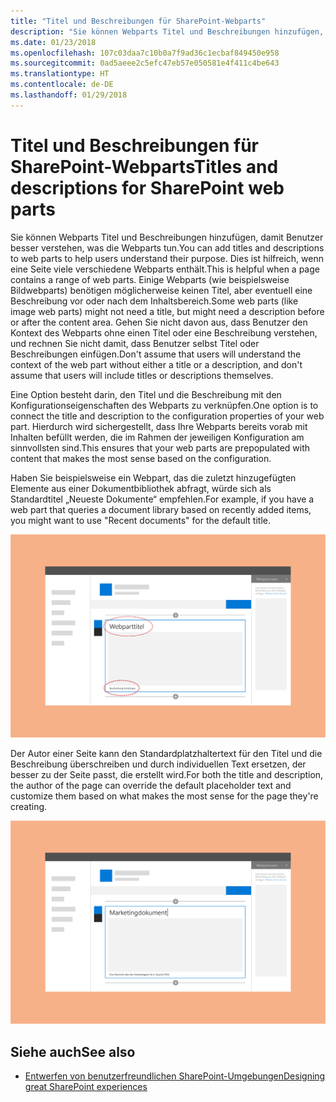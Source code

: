 ```yaml
---
title: "Titel und Beschreibungen für SharePoint-Webparts"
description: "Sie können Webparts Titel und Beschreibungen hinzufügen, damit Benutzer besser verstehen, was die Webparts tun."
ms.date: 01/23/2018
ms.openlocfilehash: 107c03daa7c10b0a7f9ad36c1ecbaf849450e958
ms.sourcegitcommit: 0ad5aeee2c5efc47eb57e050581e4f411c4be643
ms.translationtype: HT
ms.contentlocale: de-DE
ms.lasthandoff: 01/29/2018
---
```

# <a name="titles-and-descriptions-for-sharepoint-web-parts"></a><span data-ttu-id="4e232-103">Titel und Beschreibungen für SharePoint-Webparts</span><span class="sxs-lookup"><span data-stu-id="4e232-103">Titles and descriptions for SharePoint web parts</span></span>

<span data-ttu-id="4e232-104">Sie können Webparts Titel und Beschreibungen hinzufügen, damit Benutzer besser verstehen, was die Webparts tun.</span><span class="sxs-lookup"><span data-stu-id="4e232-104">You can add titles and descriptions to web parts to help users understand their purpose.</span></span> <span data-ttu-id="4e232-105">Dies ist hilfreich, wenn eine Seite viele verschiedene Webparts enthält.</span><span class="sxs-lookup"><span data-stu-id="4e232-105">This is helpful when a page contains a range of web parts.</span></span> <span data-ttu-id="4e232-106">Einige Webparts (wie beispielsweise Bildwebparts) benötigen möglicherweise keinen Titel, aber eventuell eine Beschreibung vor oder nach dem Inhaltsbereich.</span><span class="sxs-lookup"><span data-stu-id="4e232-106">Some web parts (like image web parts) might not need a title, but might need a description before or after the content area.</span></span> <span data-ttu-id="4e232-107">Gehen Sie nicht davon aus, dass Benutzer den Kontext des Webparts ohne einen Titel oder eine Beschreibung verstehen, und rechnen Sie nicht damit, dass Benutzer selbst Titel oder Beschreibungen einfügen.</span><span class="sxs-lookup"><span data-stu-id="4e232-107">Don't assume that users will understand the context of the web part without either a title or a description, and don't assume that users will include titles or descriptions themselves.</span></span> 
 
<span data-ttu-id="4e232-108">Eine Option besteht darin, den Titel und die Beschreibung mit den Konfigurationseigenschaften des Webparts zu verknüpfen.</span><span class="sxs-lookup"><span data-stu-id="4e232-108">One option is to connect the title and description to the configuration properties of your web part.</span></span> <span data-ttu-id="4e232-109">Hierdurch wird sichergestellt, dass Ihre Webparts bereits vorab mit Inhalten befüllt werden, die im Rahmen der jeweiligen Konfiguration am sinnvollsten sind.</span><span class="sxs-lookup"><span data-stu-id="4e232-109">This ensures that your web parts are prepopulated with content that makes the most sense based on the configuration.</span></span> 
 
<span data-ttu-id="4e232-110">Haben Sie beispielsweise ein Webpart, das die zuletzt hinzugefügten Elemente aus einer Dokumentbibliothek abfragt, würde sich als Standardtitel „Neueste Dokumente“ empfehlen.</span><span class="sxs-lookup"><span data-stu-id="4e232-110">For example, if you have a web part that queries a document library based on recently added items, you might want to use "Recent documents" for the default title.</span></span>

<img alt="Web part with title and description highlighted" src="../images/design-web-part-title-01.png" width="850">

<br/>

<span data-ttu-id="4e232-111">Der Autor einer Seite kann den Standardplatzhaltertext für den Titel und die Beschreibung überschreiben und durch individuellen Text ersetzen, der besser zu der Seite passt, die erstellt wird.</span><span class="sxs-lookup"><span data-stu-id="4e232-111">For both the title and description, the author of the page can override the default placeholder text and customize them based on what makes the most sense for the page they're creating.</span></span> 

<img alt="Custom text in the web part title and description fields" src="../images/design-web-part-title-02.png" width="850">

## <a name="see-also"></a><span data-ttu-id="4e232-112">Siehe auch</span><span class="sxs-lookup"><span data-stu-id="4e232-112">See also</span></span>

- [<span data-ttu-id="4e232-113">Entwerfen von benutzerfreundlichen SharePoint-Umgebungen</span><span class="sxs-lookup"><span data-stu-id="4e232-113">Designing great SharePoint experiences</span></span>](design-guidance-overview.md)